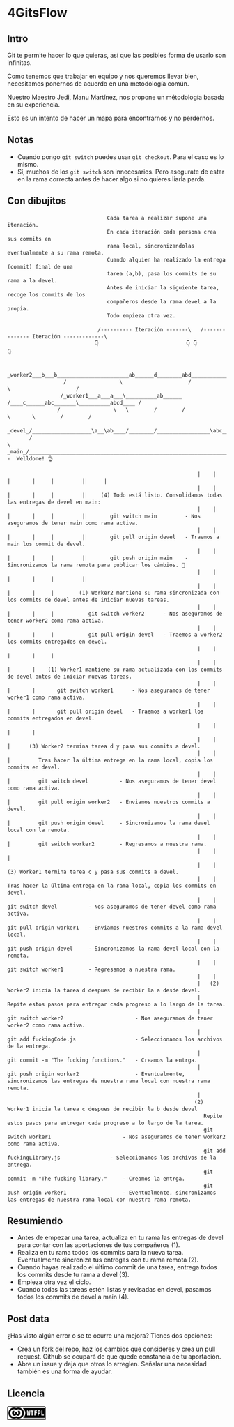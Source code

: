 
# 4GitsFlow

## Intro

Git te permite hacer lo que quieras, así que las posibles forma de usarlo son infinitas.

Como tenemos que trabajar en equipo y nos queremos llevar bien, necesitamos ponernos de acuerdo en una metodología común.

Nuestro Maestro Jedi, Manu Martínez, nos propone un métodología basada en su experiencia.

Esto es un intento de hacer un mapa para encontrarnos y no perdernos.

## Notas

* Cuando pongo ```git switch``` puedes usar ```git checkout```. Para el caso es lo mismo.
* Sí, muchos de los ```git switch``` son innecesarios. Pero asegurate de estar en la rama correcta antes de hacer algo si no quieres liarla parda.


## Con dibujitos

```
                                Cada tarea a realizar supone una iteración.
                                En cada iteración cada persona crea sus commits en
                                rama local, sincronizandolas eventualmente a su rama remota.
                                Cuando alquien ha realizado la entrega (commit) final de una
                                tarea (a,b), pasa los commits de su rama a la devel.
                                Antes de iniciar la siguiente tarea, recoge los commits de los
                                compañeros desde la rama devel a la propia.
                                Todo empieza otra vez.

                             /---------- Iteración -------\   /-------------- Iteración -------------\
                            👇                            👇 👇                                      👇

                   _worker2___b___b_______________________ab______d________abd_______________________abcd
                  /                 \                     /                   \                     /
                 /_worker1___a___a___\__________ab______ /____c______abc_______\__________abcd____ /
                /                 \   \        /        /               \       \        /        /
        _devel_/___________________\a__\ab____/________/_________________\abc____\abcd__/________/____
       /                                                                                              \
_main_/________________________________________________________________________________________________\abcd  -  Welldone! 👌

                                                             |    |      |       |     |         |      |
                                                             |    |      |       |     |         |     (4) Todo está listo. Consolidamos todas las entregas de devel en main:
                                                             |    |      |       |     |         |        git switch main         - Nos aseguramos de tener main como rama activa.
                                                             |    |      |       |     |         |        git pull origin devel   - Traemos a main los commit de devel.
                                                             |    |      |       |     |         |        git push origin main    - Sincronizamos la rama remota para publicar los cámbios. 🍻
                                                             |    |      |       |     |         |
                                                             |    |      |       |     |        (1) Worker2 mantiene su rama sincronizada con los commits de devel antes de iniciar nuevas tareas.
                                                             |    |      |       |     |           git switch worker2      - Nos aseguramos de tener worker2 como rama activa.
                                                             |    |      |       |     |           git pull origin devel   - Traemos a worker2 los commits entregados en devel.
                                                             |    |      |       |     |
                                                             |    |      |       |    (1) Worker1 mantiene su rama actualizada con los commits de devel antes de iniciar nuevas tareas.
                                                             |    |      |       |       git switch worker1      - Nos aseguramos de tener worker1 como rama activa.
                                                             |    |      |       |       git pull origin devel   - Traemos a worker1 los commits entregados en devel.
                                                             |    |      |       |
                                                             |    |      |      (3) Worker2 termina tarea d y pasa sus commits a devel.
                                                             |    |      |         Tras hacer la última entrega en la rama local, copia los commits en devel.
                                                             |    |      |         git switch devel          - Nos aseguramos de tener devel como rama activa.
                                                             |    |      |         git pull origin worker2   - Enviamos nuestros commits a devel.
                                                             |    |      |         git push origin devel     - Sincronizamos la rama devel local con la remota.
                                                             |    |      |         git switch worker2        - Regresamos a nuestra rama.
                                                             |    |      |
                                                             |    |     (3) Worker1 termina tarea c y pasa sus commits a devel.
                                                             |    |        Tras hacer la última entrega en la rama local, copia los commits en devel.
                                                             |    |        git switch devel          - Nos aseguramos de tener devel como rama activa.
                                                             |    |        git pull origin worker1   - Enviamos nuestros commits a la rama devel local.
                                                             |    |        git push origin devel     - Sincronizamos la rama devel local con la remota.
                                                             |    |        git switch worker1        - Regresamos a nuestra rama.
                                                             |    |
                                                             |   (2) Worker2 inicia la tarea d despues de recibir la a desde devel.
                                                             |      Repite estos pasos para entregar cada progreso a lo largo de la tarea.
                                                             |      git switch worker2                       - Nos aseguramos de tener worker2 como rama activa.
                                                             |      git add fuckingCode.js                   - Seleccionamos los archivos de la entrega.
                                                             |      git commit -m "The fucking functions."   - Creamos la entrga.
                                                             |      git push origin worker2                  - Eventualmente, sincronizamos las entregas de nuestra rama local con nuestra rama remota.
                                                             |
                                                            (2) Worker1 inicia la tarea c despues de recibir la b desde devel
                                                               Repite estos pasos para entregar cada progreso a lo largo de la tarea.
                                                               git switch worker1                       - Nos aseguramos de tener worker2 como rama activa.
                                                               git add fuckingLibrary.js                - Seleccionamos los archivos de la entrega.
                                                               git commit -m "The fucking library."     - Creamos la entrga.
                                                               git push origin worker1                  - Eventualmente, sincronizamos las entregas de nuestra rama local con nuestra rama remota.

```

## Resumiendo
* Antes de empezar una tarea, actualiza en tu rama las entregas de devel para contar con las aportaciones de tus compañeros (1).
* Realiza en tu rama todos los commits para la nueva tarea. Eventualmente sincroniza tus entregas con tu rama remota (2).
* Cuando hayas realizado el último commit de una tarea, entrega todos los commits desde tu rama a devel (3).
* Empieza otra vez el ciclo.
* Cuando todas las tareas estén listas y revisadas en devel, pasamos todos los commits de devel a main (4).
                                                                        
## Post data
¿Has visto algún error o se te ocurre una mejora? Tienes dos opciones:
* Crea un fork del repo, haz los cambios que consideres y crea un pull request. Github se ocupará de que quede constancia de tu aportación.
* Abre un issue y deja que otros lo arreglen. Señalar una necesidad también es una forma de ayudar.

## Licencia
[  ![WTFPL](wtfpl-badge-1.png)  ]( http://www.wtfpl.net/ )
